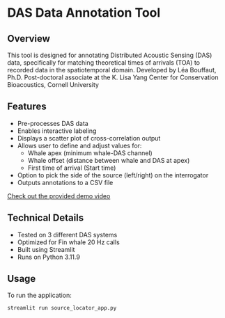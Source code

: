 # DAS Data Annotation Tool

## Overview

This tool is designed for annotating Distributed Acoustic Sensing (DAS) data, specifically for matching theoretical times of arrivals (TOA) to recorded data in the spatiotemporal domain. 
Developed by Léa Bouffaut, Ph.D.
Post-doctoral associate at the K. Lisa Yang Center for Conservation Bioacoustics, Cornell University


## Features
- Pre-processes DAS data
- Enables interactive labeling
- Displays a scatter plot of cross-correlation output
- Allows user to define and adjust values for:
  - Whale apex (minimum whale-DAS channel)
  - Whale offset (distance between whale and DAS at apex)
  - First time of arrival (Start time)
- Option to pick the side of the source (left/right) on the interrogator
- Outputs annotations to a CSV file
  
[Check out the provided demo video](https://github.com/leabouffaut/DASSourceLocator/blob/main/DASSourceLocatorDemo.mp4)



## Technical Details
- Tested on 3 different DAS systems
- Optimized for Fin whale 20 Hz calls
- Built using Streamlit
- Runs on Python 3.11.9

## Usage

To run the application:

```bash
streamlit run source_locator_app.py
